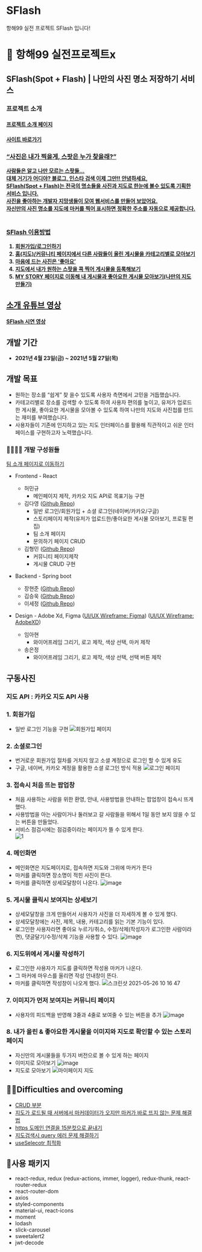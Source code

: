 # SFlash
항해99 실전 프로젝트 SFlash 입니다!
# 🔖 항해99 실전프로젝트x

## SFlash(Spot + Flash) | 나만의 사진 명소 저장하기 서비스

### 프로젝트 소개
<h4><a href="http://sflash.ppt.s3-website.ap-northeast-2.amazonaws.com" target="_blank">프로젝트 소개 페이지</a>

<h4><a href="https://www.sflash.net/" target="_blank">사이트 바로가기</a> <a href="" target="_blank">
  
### “사진은 내가 찍을게, 스팟은 누가 찾을래?”
사람들은 알고 나만 모르는 스팟들… </br>
  대체 거기가 어디야? 블로그, 인스타 검색 이제 그만!!
안녕하세요,</br>
SFlash(Spot + Flash)는 전국의 명소들을 사진과 지도로 한눈에 볼수 있도록 기획한 서비스 입니다. </br>
사진을 좋아하는 개발자 지망생들이 모여 웹서비스를 만들어 보았어요. </br>
  자신만의 사진 명소를 지도에 마커를 찍어 표시하면 정확한 주소를 자동으로 제공합니다.</br>
  </br>
### SFlash 이용방법
1. 회원가입/로그인하기
2. 홈(지도)/커뮤니티 페이지에서 다른 사람들이 올린 게시물을 카테고리별로 모아보기
3. 마음에 드는 사진은 ‘좋아요’
4. 지도에서 내가 원하는 스팟을 콕 찍어 게시물을 등록해보기
5. MY STORY 페이지로 이동해 내 게시물과 좋아요한 게시물 모아보기(나만의 지도 만들기)
 

## 소개 유튜브 영상
<h4><a href="https://www.youtube.com/watch?v=UdnDlwT31Xk" target="_blank">SFlash 시연 영상</a>


## 개발 기간
+ 2021년 4월 23일(금) ~ 2021년 5월 27일(목)
## 개발 목표
+ 원하는 장소를 “쉽게” 찾 을수 있도록 사용자 측면에서 고민을 거듭했습니다.
+ 카테고리별로 장소를 검색할 수 있도록 하여 사용자 편의를 높이고, 유저가 업로드한 게시물, 좋아요한 게시물을 모아볼 수 있도록 하여 나만의 지도와 사진첩를 만드는 재미를 부여했습니다.
+ 사용자들이 기존에 인지하고 있는 지도 인터페이스를 활용해 직관적이고 쉬운 인터페이스를 구현하고자 노력했습니다.  
  
### 👨‍👨‍👦‍👦 개발 구성원들
[팀 소개 페이지로 이동하기](https://www.sflash.net/about) <br/>
+ Frontend - React
  + 허민규
    + 메인페이지 제작, 카카오 지도 API로 목표기능 구현
  + 김다영 ([Github Repo](https://github.com/dayoung0601/SFlash)) 
    + 일반 로그인/회원가입 + 소셜 로그인(네이버/카카오/구글)
    + 스토리페이지 제작(유저가 업로드한/좋아요한 게시물 모아보기, 프로필 편집)
    + 팀 소개 페이지
    + 문의하기 페이지 CRUD
  + 김형민 ([Github Repo](https://github.com/rlagudals95/SFlash)) 
    + 커뮤니티 페이지제작
    + 게시물 CRUD 구현
 
+ Backend - Spring boot 
  + 장현준 ([Github Repo](https://github.com/JangHyeonJun2))
  + 김승욱 ([Github Repo](https://github.com/rlatmd0829))
  + 이세정 ([Github Repo](https://github.com/meozes))
+ Design - Adobe Xd, Figma 
  ([UI/UX Wireframe: Figma](https://www.figma.com/file/XjkfeG33ysb5LNcNGhGqgB/%ED%95%AD%ED%95%B499-7%EC%A1%B0---%EB%AA%85%EB%88%84%EC%B0%BE(%EA%B0%80%EC%A0%9C)?node-id=0%3A1)) ([UI/UX Wireframe: AdobeXD](https://xd.adobe.com/view/a37de14d-31ca-4925-a56a-85f1ba0ae57d-f62e/grid/))
  + 임아현
    + 와이어프레임 그리기, 로고 제작, 색상 선택, 마커 제작
  + 송은정
    + 와이어프레임 그리기, 로고 제작, 색상 선택, 선택 버튼 제작

## 구동사진
### 지도 API : 카카오 지도 API 사용

### 1. 회원가입
  - 일반 로그인 기능을 구현
![회원가입 페이지](https://user-images.githubusercontent.com/76252074/118971855-db508c00-b9aa-11eb-8847-57dc7bbaa381.jpg)
  
### 2. 소셜로그인
- 번거로운 회원가입 절차를 거치지 않고 소셜 계정으로 로그인 할 수 있게 유도
- 구글, 네이버, 카카오 계정을 활용한 소셜 로그인 방식 적용
![로그인 페이지](https://user-images.githubusercontent.com/76252074/118971660-a8a69380-b9aa-11eb-9cf4-58ea58e834cf.jpg)
  
### 3. 접속시 처음 뜨는 팝업창
- 처음 사용하는 사람을 위한 환영, 안내, 사용방법을 안내하는 팝업창이 접속시 뜨게 했다.
- 사용방법을 아는 사람이거나 둘러보고 갈 사람들을 위해서 1일 동안 보지 않을 수 있는 버튼을 만들었다.
- 서비스 점검시에는 점검중이라는 페이지가 뜰 수 있게 한다.   
![1](https://user-images.githubusercontent.com/76252074/118969984-b1966580-b9a8-11eb-8dde-9efb47a9b162.jpg)
  
### 4. 메인화면
- 메인화면은 지도페이지로, 접속하면 지도와 그위에 마커가 뜬다
- 마커를 클릭하면 장소명이 적힌 사진이 뜬다.
- 마커를 클릭하면 상세모달창이 나온다.
![image](https://user-images.githubusercontent.com/76252074/119500403-ba20de80-bda2-11eb-8896-e01d03c73877.png)
 
### 5. 게시물 클릭시 보여지는 상세보기
- 상세모달창을 크게 만들어서 사용자가 사진을 더 자세하게 볼 수 있게 했다.
- 상세모달창에는 사진, 제목, 내용, 카테고리를 읽는 기본 기능이 있다.
- 로그인한 사용자라면 좋아요 누르기/취소, 수정/삭제(작성자가 로그인한 사람이라면), 댓글달기/수정/삭제 기능을 사용할 수 있다.
![image](https://user-images.githubusercontent.com/76252074/119500656-fce2b680-bda2-11eb-8779-e2f960cc6e71.png)

### 6. 지도위에서 게시물 작성하기
- 로그인한 사용자가 지도를 클릭하면 작성용 마커가 나온다.
- 그 마커에 마우스를 올리면 작성 안내창이 뜬다.
- 마커를 클릭하면 작성창이 나오게 했다.
![스크린샷 2021-05-26 10 16 47](https://user-images.githubusercontent.com/79818840/119588456-cc833280-be0b-11eb-948a-947f04ba50d2.png)
  
### 7. 이미지가 먼저 보여지는 커뮤니티 페이지
- 사용자의 피드백을 반영해 3줄과 4줄로 보여줄 수 있는 버튼을 추가
![image](https://user-images.githubusercontent.com/76252074/119500748-1a178500-bda3-11eb-9263-8ad4e6c5294d.png)

### 8. 내가 올린 & 좋아요한 게시물을 이미지와 지도로 확인할 수 있는 스토리페이지
- 자신만의 게시물들을 두가지 버전으로 볼 수 있게 하는 페이지
- 이미지로 모아보기
![image](https://user-images.githubusercontent.com/76252074/119500932-50ed9b00-bda3-11eb-9425-5644a6b4775e.png)
- 지도로 모아보기
![마이페이지 지도](https://user-images.githubusercontent.com/76252074/118970520-4a2ce580-b9a9-11eb-8b78-aa9488f36c25.jpg)


## 🐱‍🏍Difficulties and overcoming  

+ [CRUD 부분](https://velog.io/@dbfudgudals/%ED%95%AD%ED%95%B499-%ED%8C%8C%EC%9D%B4%EB%84%90-%ED%94%84%EB%A1%9C%EC%A0%9D%ED%8A%B8-SFLASH-%EC%96%B4%EB%A0%A4%EC%9B%A0%EB%8D%98-%EC%A0%90%EA%B3%BC-%EA%B7%B9%EB%B3%B5%ED%95%9C-%EC%A0%90%EB%8B%A4%EC%88%98%EC%9D%98-%EC%B9%B4%ED%85%8C%EA%B3%A0%EB%A6%AC-%EC%84%A0%ED%83%9D)
+ [지도가 로드될 때 서버에서 마커데이터가 오지만 마커가 바로 뜨지 않는 문제 해결법](https://heo-dev-0229.tistory.com/30)
+ [https 도메인 연결을 15분컷으로 끝내기](https://heo-dev-0229.tistory.com/32)
+ [지도검색시 query 에러 문제 해결하기](https://heo-dev-0229.tistory.com/28)
+ [useSelecotr 최적화](https://velog.io/@dbfudgudals/useSelector-%EC%B5%9C%EC%A0%81%ED%99%94) 
## 🧠사용 패키지

- react-redux, redux (redux-actions, immer, logger), redux-thunk, react-router-redux
- react-router-dom
- axios
- styled-components
- material-ui, react-icons
- moment
- lodash
- slick-carousel
- sweetalert2
- jwt-decode




